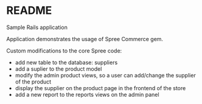 # README

Sample Rails application

Application demonstrates the usage of Spree Commerce gem.

Custom modifications to the core Spree code:
- add new table to the database: suppliers
- add a suplier to the product model
- modify the admin product views, so a user can add/change the supplier of the product
- display the supplier on the product page in the frontend of the store
- add a new report to the reports views on the admin panel

